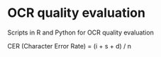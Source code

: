 # OCR quality evaluation

Scripts in R and Python for OCR quality evaluation

CER (Character Error Rate)  = (i + s + d) / n

